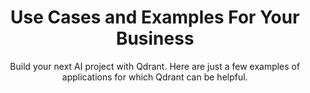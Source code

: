 ---
title: Use Cases and Examples For <span>Your Business</span>
page_title: Solutions
subtitle:  Build your next AI project with Qdrant. Here are just a few examples of applications for which Qdrant can be helpful.
description: Tasks and Problems solved with Qdrant
---